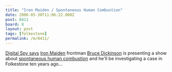 ```yaml
---
title: "Iron Maiden / Spontaneous Human Combustion"
date: 2006-05-30T11:06:22.000Z
post: 8411
board: 8
layout: post
tags: [folkestone]
permalink: /m/8411/
---
```

<a href="http://www.digitalspy.co.uk/article/ds33489.html">Digital Spy says</a> <a href="/wiki/iron+maiden">Iron Maiden</a> frontman <a href="/wiki/bruce+dickinson">Bruce Dickinson</a> is presenting a show about <a href="https://www.google.co.uk/search?q=spontaneous+human+combustion">spontaneous human combustion</a> and he'll be investigating a case in Folkestone ten years ago...
